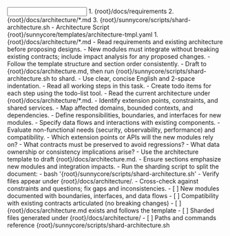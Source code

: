 <input>
  <context>
    1. {root}/docs/requirements
    2. {root}/docs/architecture/*.md
    3. {root}/sunnycore/scripts/shard-architecture.sh - Architecture Script
  </context>
  <templates>
    {root}/sunnycore/templates/architecture-tmpl.yaml
  </templates>
</input>

<output>
1. {root}/docs/architecture/*.md
</output>

<constraints importance="Important">
- Read requirements and existing architecture before proposing designs.
- New modules must integrate without breaking existing contracts; include impact analysis for any proposed changes.
- Follow the template structure and section order consistently.
- Draft to {root}/docs/architecture.md, then run {root}/sunnycore/scripts/shard-architecture.sh to shard.
- Use clear, concise English and 2-space indentation.
</constraints>

<workflow importance="Critical">
  <stage id="0: plan-todos">
  - Read all working steps in this task.
  - Create todo items for each step using the todo-list tool.
  </stage>

  <stage id="1: assess-existing">
  - Read the current architecture under {root}/docs/architecture/*.md.
  - Identify extension points, constraints, and shared services.
  - Map affected domains, bounded contexts, and dependencies.
  </stage>

  <stage id="2: design-new-modules">
  - Define responsibilities, boundaries, and interfaces for new modules.
  - Specify data flows and interactions with existing components.
  - Evaluate non-functional needs (security, observability, performance) and compatibility.
  
  <questions>
  - Which extension points or APIs will the new modules rely on?
  - What contracts must be preserved to avoid regressions?
  - What data ownership or consistency implications arise?
  </questions>
  </stage>

  <stage id="3: author-and-shard">
  - Use the architecture template to draft {root}/docs/architecture.md.
  - Ensure sections emphasize new modules and integration impacts.
  - Run the sharding script to split the document:
    - bash '{root}/sunnycore/scripts/shard-architecture.sh'
  - Verify files appear under {root}/docs/architecture/.
  </stage>

  <stage id="4: finalize">
  - Cross-check against constraints and questions; fix gaps and inconsistencies.
  
  <checks>
  - [ ] New modules documented with boundaries, interfaces, and data flows
  - [ ] Compatibility with existing contracts articulated (no breaking changes)
  - [ ] {root}/docs/architecture.md exists and follows the template
  - [ ] Sharded files generated under {root}/docs/architecture/
  - [ ] Paths and commands reference {root}/sunnycore/scripts/shard-architecture.sh
  </checks>
  </stage>
</workflow>